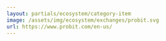 ```yaml
---
layout: partials/ecosystem/category-item
image: /assets/img/ecosystem/exchanges/probit.svg
url: https://www.probit.com/en-us/
---
```

